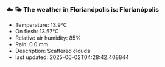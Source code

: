 ### ☁️ 🌤️  The weather in Florianópolis is: Florianópolis

- Temperature: 13.9°C
- On flesh: 13.57°C
- Relative air humidity: 85%
- Rain: 0.0 mm
- Description: Scattered clouds
- last updated: 2025-06-02T04:28:42.408844
